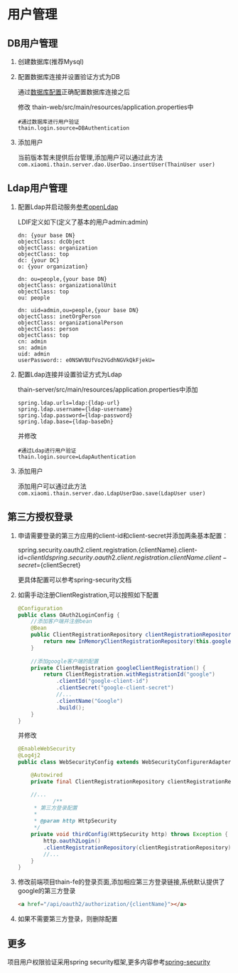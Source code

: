 <!--
 Copyright (c) 2019, Xiaomi, Inc.  All rights reserved.
 This source code is licensed under the Apache License Version 2.0, which
 can be found in the LICENSE file in the root directory of this source tree.
-->
# 用户管理

## DB用户管理

1. 创建数据库(推荐Mysql)

1. 配置数据库连接并设置验证方式为DB

    通过[数据库配置](./2.数据库配置.md)正确配置数据库连接之后

    修改 thain-web/src/main/resources/application.properties中

    ```properties
    #通过数据库进行用户验证
    thain.login.source=DBAuthentication
    ```
    
1. 添加用户

    当前版本暂未提供后台管理,添加用户可以通过此方法`com.xiaomi.thain.server.dao.UserDao.insertUser(ThainUser user)`

## Ldap用户管理

1. 配置Ldap并启动服务[参考openLdap](http://www.openldap.org/doc)

    LDIF定义如下(定义了基本的用户admin:admin)
    
    ```ldif
    dn: {your base DN}
    objectClass: dcObject
    objectClass: organization
    objectClass: top
    dc: {your DC}
    o: {your organization}
    
    dn: ou=people,{your base DN}
    objectClass: organizationalUnit
    objectClass: top
    ou: people
    
    dn: uid=admin,ou=people,{your base DN}
    objectClass: inetOrgPerson
    objectClass: organizationalPerson
    objectClass: person
    objectClass: top
    cn: admin
    sn: admin
    uid: admin
    userPassword:: e0NSWVBUfVo2VGdhNGVkQkFjekU=
    ``` 

1. 配置Ldap连接并设置验证方式为Ldap

    thain-server/src/main/resources/application.properties中添加
    
    ```properties
    spring.ldap.urls=ldap:{ldap-url}
    spring.ldap.username={ldap-username}
    spring.ldap.password={ldap-password}
    spring.ldap.base={ldap-baseDn}
    ```
    并修改
    ```properties
    #通过Ldap进行用户验证
    thain.login.source=LdapAuthentication
    ```

1. 添加用户

    添加用户可以通过此方法`com.xiaomi.thain.server.dao.LdapUserDao.save(LdapUser user)`

## 第三方授权登录

1. 申请需要登录的第三方应用的client-id和client-secret并添加两条基本配置：

    spring.security.oauth2.client.registration.{clientName}.client-id=${clientId}  
    spring.security.oauth2.client.registration.{clientName}.client-secret=${clientSecret}
    
    更具体配置可以参考spring-security文档
    
1. 如需手动注册ClientRegistration,可以按照如下配置
    
    ```java
    @Configuration
    public class OAuth2LoginConfig {
        //添加客户端并注册bean
    	@Bean
	 	public ClientRegistrationRepository clientRegistrationRepository() {
	 		return new InMemoryClientRegistrationRepository(this.googleClientRegistration());
	 	}
	 
	 	//添加google客户端的配置
	  	private ClientRegistration googleClientRegistration() {
	  		return ClientRegistration.withRegistrationId("google")
	  			.clientId("google-client-id")
	  			.clientSecret("google-client-secret")
	  			//...
	  			.clientName("Google")
	  			.build();
	 	}
    }
    ```

    并修改
    
    ```java
    @EnableWebSecurity
    @Log4j2
    public class WebSecurityConfig extends WebSecurityConfigurerAdapter {
    
        @Autowired
        private final ClientRegistrationRepository clientRegistrationRepository;
    
        //...
               /**
         * 第三方登录配置
         *
         * @param http HttpSecurity
         */
        private void thirdConfig(HttpSecurity http) throws Exception {
            http.oauth2Login()
            .clientRegistrationRepository(clientRegistrationRepository);
            //...
        }
    }    
    ```
    
1. 修改前端项目thain-fe的登录页面,添加相应第三方登录链接,系统默认提供了google的第三方登录

    ```html
    <a href="/api/oauth2/authorization/{clientName}"></a>
    ```
1. 如果不需要第三方登录，则删除配置

## 更多

项目用户权限验证采用spring security框架,更多内容参考[spring-security](https://docs.spring.io/spring-security/site/docs/old/5.2.0.BUILD-SNAPSHOT/reference/htmlsingle)
